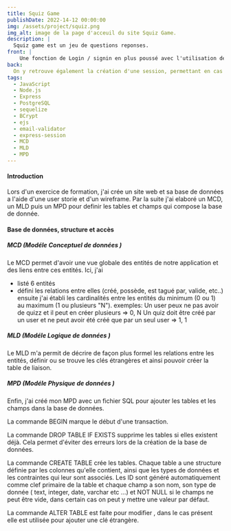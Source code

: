 ```yaml
---
title: Squiz Game
publishDate: 2022-14-12 00:00:00
img: /assets/project/squiz.png
img_alt: image de la page d'acceuil du site Squiz Game.
description: |
  Squiz game est un jeu de questions reponses.
front: |
    Une fonction de Login / signin en plus poussé avec l'utilisation de bcrypt et mail-validator pour la gestion et vérification des inputs.
back:  
  On y retrouve également la création d'une session, permettant en cas d'user admin de créer et ajouter un nouveau niveau de diffuclté de quizz
tags:
  - JavaScript
  - Node.js
  - Express
  - PostgreSQL
  - sequelize
  - BCrypt
  - ejs
  - email-validator
  - express-session
  - MCD
  - MLD
  - MPD
---
```

#### Introduction

Lors d'un exercice de formation, j'ai crée un site web et sa base de données a l'aide d'une user storie et d'un wireframe.
Par la suite j'ai elaboré un MCD, un MLD puis un MPD pour definir les tables et champs qui compose la base de donnée.

#### Base de données, structure et accès

##### MCD (Modéle Conceptuel de données )

Le MCD permet d'avoir une vue globale des entités de notre application et des liens entre ces entités.
Ici, j'ai

- listé 6 entités
- défini les relations entre elles (créé, possède, est tagué par,
valide, etc..)
ensuite j'ai établi les cardinalités entre les entités du minimum (0 ou 1) au maximum (1 ou plusieurs "N").
exemples:
Un user peux ne pas avoir de quizz et il peut en créer plusieurs => 0, N
Un quiz doit être créé par un user et ne peut avoir été créé que par un seul user => 1, 1

##### MLD (Modéle Logique de données )

Le MLD m'a permit de décrire de façon plus formel les relations entre les entités, définir ou se trouve les clés étrangères et ainsi pouvoir créer la table de liaison.

##### MPD (Modéle Physique de données )

Enfin, j'ai créé mon MPD avec un fichier SQL pour ajouter les tables et les champs dans la base de données.

La commande BEGIN marque le début d'une transaction.

La commande DROP TABLE IF EXISTS supprime les tables si elles existent déjà. Cela permet d'éviter des erreurs lors de la création de la base de données.

La commande CREATE TABLE crée les tables. Chaque table a une structure définie par les colonnes qu'elle contient, ainsi que les types de données et les contraintes qui leur sont associés.
Les ID sont généré automatiquement  comme clef primaire de la table et chaque champ a son nom, son type de donnée ( text, integer, date, varchar etc ...) et NOT NULL si le champs ne peut être vide, dans certain cas on peut y mettre une valeur par défaut.

La commande ALTER TABLE est faite  pour modifier , dans le cas présent elle est utilisée pour ajouter une clé étrangère.
